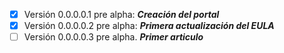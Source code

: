 
 - [X] Versión 0.0.0.0.1 pre alpha: ***Creación del portal***
 - [X] Versión 0.0.0.0.2 pre alpha: ***Primera actualización del EULA***
 - [ ] Versión 0.0.0.0.3 pre alpha. ***Primer articulo***
